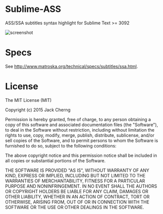 # Sublime-ASS
ASS/SSA subtitles syntax highlight for Sublime Text >= 3092

![screenshot](https://raw.githubusercontent.com/jfcherng/Sublime-ASS/gh-pages/images/screenshot.png)

# Specs

See http://www.matroska.org/technical/specs/subtitles/ssa.html.

# License

The MIT License (MIT)

Copyright (c) 2015 Jack Cherng

Permission is hereby granted, free of charge, to any person obtaining a copy
of this software and associated documentation files (the "Software"), to deal
in the Software without restriction, including without limitation the rights
to use, copy, modify, merge, publish, distribute, sublicense, and/or sell
copies of the Software, and to permit persons to whom the Software is
furnished to do so, subject to the following conditions:

The above copyright notice and this permission notice shall be included in all
copies or substantial portions of the Software.

THE SOFTWARE IS PROVIDED "AS IS", WITHOUT WARRANTY OF ANY KIND, EXPRESS OR
IMPLIED, INCLUDING BUT NOT LIMITED TO THE WARRANTIES OF MERCHANTABILITY,
FITNESS FOR A PARTICULAR PURPOSE AND NONINFRINGEMENT. IN NO EVENT SHALL THE
AUTHORS OR COPYRIGHT HOLDERS BE LIABLE FOR ANY CLAIM, DAMAGES OR OTHER
LIABILITY, WHETHER IN AN ACTION OF CONTRACT, TORT OR OTHERWISE, ARISING FROM,
OUT OF OR IN CONNECTION WITH THE SOFTWARE OR THE USE OR OTHER DEALINGS IN THE
SOFTWARE.
